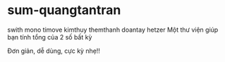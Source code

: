 # sum-quangtantran
swith
mono
timove
kimthuy
themthanh
doantay
hetzer
Một thư viện giúp bạn tính tổng của 2 số bất kỳ

Đơn giản, dễ dùng, cực kỳ nhẹ!!
